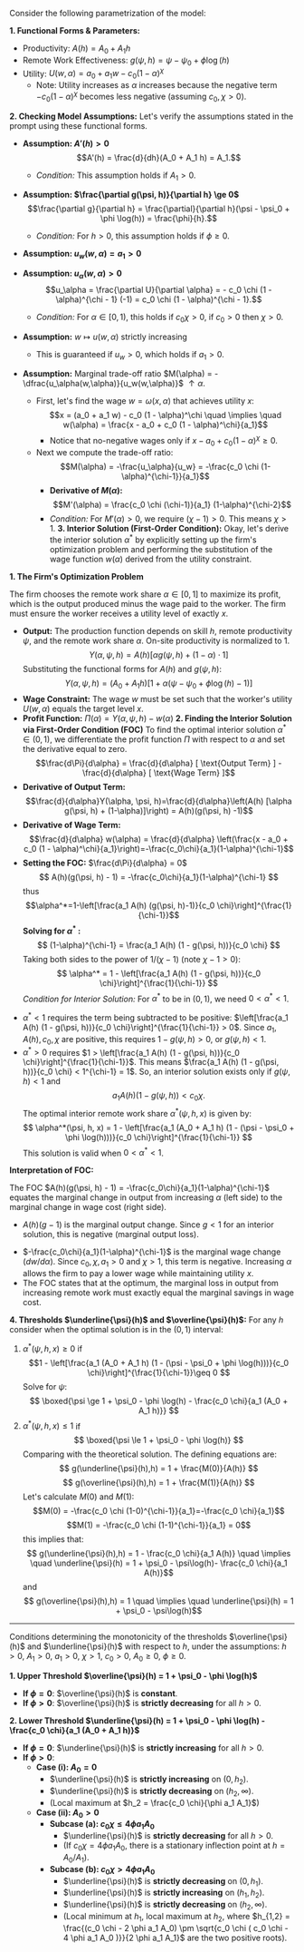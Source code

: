 Consider the following parametrization of the model:

**1. Functional Forms & Parameters:**
*   Productivity: $A(h) = A_0 + A_1 h$
*   Remote Work Effectiveness: $g(\psi, h) = \psi - \psi_0 + \phi \log(h)$
*   Utility: $U(w, \alpha) = a_0 + a_1 w - c_0 (1 - \alpha)^\chi$
    *   Note: Utility increases as $\alpha$ increases because the negative term $-c_0(1-\alpha)^\chi$ becomes less negative (assuming $c_0, \chi > 0$).

**2. Checking Model Assumptions:**
Let's verify the assumptions stated in the prompt using these functional forms.
*   **Assumption: $A'(h) > 0$**$$A'(h) = \frac{d}{dh}(A_0 + A_1 h) = A_1.$$
	* *Condition:* This assumption holds if $A_1 > 0$.

*   **Assumption: $\frac{\partial g(\psi, h)}{\partial h} \ge 0$**$$\frac{\partial g}{\partial h} = \frac{\partial}{\partial h}(\psi - \psi_0 + \phi \log(h)) = \frac{\phi}{h}.$$
	* *Condition:* For $h>0$, this assumption holds if $\phi \ge 0$.

*   **Assumption: $u_w(w,\alpha) = a_1> 0$**
*   **Assumption: $u_\alpha(w,\alpha) > 0$**$$u_\alpha = \frac{\partial U}{\partial \alpha} = - c_0 \chi (1 - \alpha)^{\chi - 1} (-1) = c_0 \chi (1 - \alpha)^{\chi - 1}.$$
	* *Condition:*  For $\alpha \in [0, 1)$, this holds if $c_0 \chi > 0$, if $c_0>0$ then $\chi > 0.$

*   **Assumption:** $w \mapsto u(w,\alpha)$ strictly increasing
	* This is guaranteed if $u_w > 0$, which holds if $a_1 > 0$.

*   **Assumption:** Marginal trade-off ratio $M(\alpha) = -\dfrac{u_\alpha(w,\alpha)}{u_w(w,\alpha)}$ $\uparrow\alpha$.
	* First, let's find the wage $w = \omega(x, \alpha)$ that achieves utility $x$:$$x = (a_0 + a_1 w) - c_0 (1 - \alpha)^\chi \quad \implies \quad w(\alpha) =  \frac{x - a_0 + c_0 (1 - \alpha)^\chi}{a_1}$$
		* Notice that no-negative wages only if $x - a_0 + c_0(1-\alpha)^\chi \geq 0$.
	* Next we compute the trade-off ratio:$$M(\alpha) = -\frac{u_\alpha}{u_w} = -\frac{c_0 \chi (1-\alpha)^{\chi-1}}{a_1}$$
	    - **Derivative of $M(\alpha)$:**$$M'(\alpha) = \frac{c_0 \chi (\chi-1)}{a_1} (1-\alpha)^{\chi-2}$$
		* *Condition:* For $M'(\alpha) > 0$, we require $(\chi-1) > 0$. This means $\chi > 1$.
**3. Interior Solution (First-Order Condition):**
Okay, let's derive the interior solution $\alpha^*$ by explicitly setting up the firm's optimization problem and performing the substitution of the wage function $w(\alpha)$ derived from the utility constraint.

**1. The Firm's Optimization Problem**

The firm chooses the remote work share $\alpha \in [0, 1]$ to maximize its profit, which is the output produced minus the wage paid to the worker. The firm must ensure the worker receives a utility level of exactly $x$.
*   **Output:** The production function depends on skill $h$, remote productivity $\psi$, and the remote work share $\alpha$. On-site productivity is normalized to 1.$$Y(\alpha, \psi, h) = A(h) [\alpha g(\psi, h) + (1-\alpha) \cdot 1]$$Substituting the functional forms for $A(h)$ and $g(\psi, h)$:$$Y(\alpha, \psi, h) = (A_0 + A_1 h) [1 + \alpha (\psi - \psi_0 + \phi \log(h) - 1)]$$
*   **Wage Constraint:** The wage $w$ must be set such that the worker's utility $U(w, \alpha)$ equals the target level $x$.
*   **Profit Function:** $\Pi(\alpha) = Y(\alpha, \psi, h) - w(\alpha)$
**2. Finding the Interior Solution via First-Order Condition (FOC)**
To find the optimal interior solution $\alpha^* \in (0, 1)$, we differentiate the profit function $\Pi$ with respect to $\alpha$ and set the derivative equal to zero.
$$\frac{d\Pi}{d\alpha} = \frac{d}{d\alpha} [ \text{Output Term} ] - \frac{d}{d\alpha} [ \text{Wage Term} ]$$
* **Derivative of Output Term:** $$\frac{d}{d\alpha}Y(\alpha, \psi, h)=\frac{d}{d\alpha}\left(A(h) [\alpha g(\psi, h) + (1-\alpha)]\right) = A(h)(g(\psi, h) -1)$$
* **Derivative of Wage Term:** 
$$\frac{d}{d\alpha} w(\alpha) = \frac{d}{d\alpha} \left(\frac{x - a_0 + c_0 (1 - \alpha)^\chi}{a_1}\right)=-\frac{c_0\chi}{a_1}(1-\alpha)^{\chi-1}$$
* **Setting the FOC:** $\frac{d\Pi}{d\alpha} = 0$ $$ A(h)(g(\psi, h) - 1) = -\frac{c_0\chi}{a_1}(1-\alpha)^{\chi-1} $$thus $$\alpha^*=1-\left[\frac{a_1 A(h) (g(\psi, h)-1)}{c_0 \chi}\right]^{\frac{1}{\chi-1}}$$
**Solving for $\alpha^*$ :**$$ (1-\alpha)^{\chi-1} = \frac{a_1 A(h) (1 - g(\psi, h))}{c_0 \chi} $$Taking both sides to the power of $1/(\chi-1)$ (note $\chi-1 > 0$):  $$ \alpha^* = 1 - \left[\frac{a_1 A(h) (1 - g(\psi, h))}{c_0 \chi}\right]^{\frac{1}{\chi-1}} $$
*Condition for Interior Solution:* For $\alpha^*$ to be in $(0, 1)$, we need $0 < \alpha^* < 1$. 
- $\alpha^* < 1$ requires the term being subtracted to be positive: $\left[\frac{a_1 A(h) (1 - g(\psi, h))}{c_0 \chi}\right]^{\frac{1}{\chi-1}} > 0$. Since $a_1, A(h), c_0, \chi$ are positive, this requires $1 - g(\psi, h) > 0$, or $g(\psi, h) < 1$.
- $\alpha^* > 0$ requires $1 > \left[\frac{a_1 A(h) (1 - g(\psi, h))}{c_0 \chi}\right]^{\frac{1}{\chi-1}}$. This means $\frac{a_1 A(h) (1 - g(\psi, h))}{c_0 \chi} < 1^{\chi-1} = 1$.
So, an interior solution exists only if $g(\psi, h) < 1$ and $$a_1 A(h) (1 - g(\psi, h)) < c_0 \chi.$$
The optimal interior remote work share $\alpha^*(\psi, h, x)$ is given by:    $$ \alpha^*(\psi, h, x) = 1 - \left[\frac{a_1 (A_0 + A_1 h) (1 - (\psi - \psi_0 + \phi \log(h)))}{c_0 \chi}\right]^{\frac{1}{\chi-1}} $$
This solution is valid when $0 < \alpha^* < 1$.

**Interpretation of FOC:**

The FOC $A(h)(g(\psi, h) - 1) = -\frac{c_0\chi}{a_1}(1-\alpha)^{\chi-1}$ equates the marginal change in output from increasing $\alpha$ (left side) to the marginal change in wage cost (right side).
- $A(h)(g-1)$ is the marginal output change. Since $g<1$ for an interior solution, this is negative (marginal output loss).
*   $-\frac{c_0\chi}{a_1}(1-\alpha)^{\chi-1}$ is the marginal wage change ($dw/d\alpha$). Since $c_0, \chi, a_1 > 0$ and $\chi>1$, this term is negative. Increasing $\alpha$ allows the firm to pay a lower wage while maintaining utility $x$.
*   The FOC states that at the optimum, the marginal loss in output from increasing remote work must exactly equal the marginal savings in wage cost.

**4. Thresholds $\underline{\psi}(h)$ and $\overline{\psi}(h)$:**
For any $h$ consider when the optimal solution is in the $(0,1)$ interval:
1. $\alpha^*(\psi, h, x) \geq 0$ if $$1 - \left[\frac{a_1 (A_0 + A_1 h) (1 - (\psi - \psi_0 + \phi \log(h)))}{c_0 \chi}\right]^{\frac{1}{\chi-1}}\geq 0 $$Solve for $\psi$:
$$ \boxed{\psi \ge 1 + \psi_0 - \phi \log(h) - \frac{c_0 \chi}{a_1 (A_0 + A_1 h)}} $$
2. $\alpha^*(\psi, h, x) \le 1$ if $$ \boxed{\psi \le 1 + \psi_0 - \phi \log(h)} $$
Comparing with the theoretical solution. The defining equations are:
$$ g(\underline{\psi}(h),h) = 1 + \frac{M(0)}{A(h)} $$
$$ g(\overline{\psi}(h),h) = 1 + \frac{M(1)}{A(h)} $$
Let's calculate $M(0)$ and $M(1)$:
$$M(0) = -\frac{c_0 \chi (1-0)^{\chi-1}}{a_1}=-\frac{c_0 \chi}{a_1}$$
$$M(1) = -\frac{c_0 \chi (1-1)^{\chi-1}}{a_1} = 0$$this implies that:$$ g(\underline{\psi}(h),h) = 1 - \frac{c_0 \chi}{a_1 A(h)} \quad \implies \quad \underline{\psi}(h) = 1 + \psi_0 - \psi\log(h)- \frac{c_0 \chi}{a_1 A(h)}$$and
$$ g(\overline{\psi}(h),h) = 1 \quad \implies \quad \underline{\psi}(h) = 1 + \psi_0 - \psi\log(h)$$

---
Conditions determining the monotonicity of the thresholds $\overline{\psi}(h)$ and $\underline{\psi}(h)$ with respect to $h$, under the assumptions:
$h>0$, $A_1>0$, $a_1>0$, $\chi>1$, $c_0>0$, $A_0 \ge 0$, $\phi \ge 0$.

**1. Upper Threshold $\overline{\psi}(h) = 1 + \psi_0 - \phi \log(h)$**

*   **If $\phi = 0$**: $\overline{\psi}(h)$ is **constant**.
*   **If $\phi > 0$**: $\overline{\psi}(h)$ is **strictly decreasing** for all $h>0$.

**2. Lower Threshold $\underline{\psi}(h) = 1 + \psi_0 - \phi \log(h) - \frac{c_0 \chi}{a_1 (A_0 + A_1 h)}$**

*   **If $\phi = 0$**: $\underline{\psi}(h)$ is **strictly increasing** for all $h>0$.
*   **If $\phi > 0$**:
    *   **Case (i): $A_0 = 0$**
        *   $\underline{\psi}(h)$ is **strictly increasing** on $(0, h_2)$.
        *   $\underline{\psi}(h)$ is **strictly decreasing** on $(h_2, \infty)$.
        *   (Local maximum at $h_2 = \frac{c_0 \chi}{\phi a_1 A_1}$)
    *   **Case (ii): $A_0 > 0$**
        *   **Subcase (a): $c_0 \chi \le 4 \phi a_1 A_0$**
            *   $\underline{\psi}(h)$ is **strictly decreasing** for all $h>0$.
            *   (If $c_0 \chi = 4 \phi a_1 A_0$, there is a stationary inflection point at $h = A_0/A_1$).
        *   **Subcase (b): $c_0 \chi > 4 \phi a_1 A_0$**
            *   $\underline{\psi}(h)$ is **strictly decreasing** on $(0, h_1)$.
            *   $\underline{\psi}(h)$ is **strictly increasing** on $(h_1, h_2)$.
            *   $\underline{\psi}(h)$ is **strictly decreasing** on $(h_2, \infty)$.
            *   (Local minimum at $h_1$, local maximum at $h_2$, where $h_{1,2} = \frac{(c_0 \chi - 2 \phi a_1 A_0) \pm \sqrt{c_0 \chi ( c_0 \chi - 4 \phi a_1 A_0 )}}{2 \phi a_1 A_1}$ are the two positive roots).